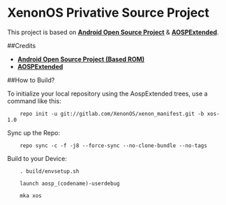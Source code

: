 XenonOS Privative Source Project
===========

This project is based on [**Android Open Source Project**](https://android.googlesource.com) & [**AOSPExtended**](https://github.com/AOSPExtended).

##Credits
* [**Android Open Source Project (Based ROM)**](https://android.googlesource.com)
* [**AOSPExtended**](https://github.com/AOSPExtended)

##How to Build?

To initialize your local repository using the AospExtended trees, use a command like this:

        repo init -u git://gitlab.com/XenonOS/xenon_manifest.git -b xos-1.0

Sync up the Repo:

        repo sync -c -f -j8 --force-sync --no-clone-bundle --no-tags

Build to your Device:

        . build/envsetup.sh 

        launch aosp_(codename)-userdebug

        mka xos

        
